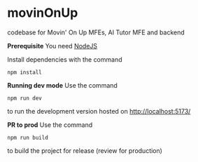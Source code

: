# movinOnUp
codebase for Movin' On Up MFEs, AI Tutor MFE and backend

**Prerequisite**
You need [NodeJS](https://nodejs.org/en/)

Install dependencies with the command
```
npm install
```

**Running dev mode**
Use the command 
```
npm run dev
```
to run the development version hosted on [http://localhost:5173/](http://localhost:5173/)

**PR to prod**
Use the command 
```
npm run build
```
to build the project for release (review for production)
